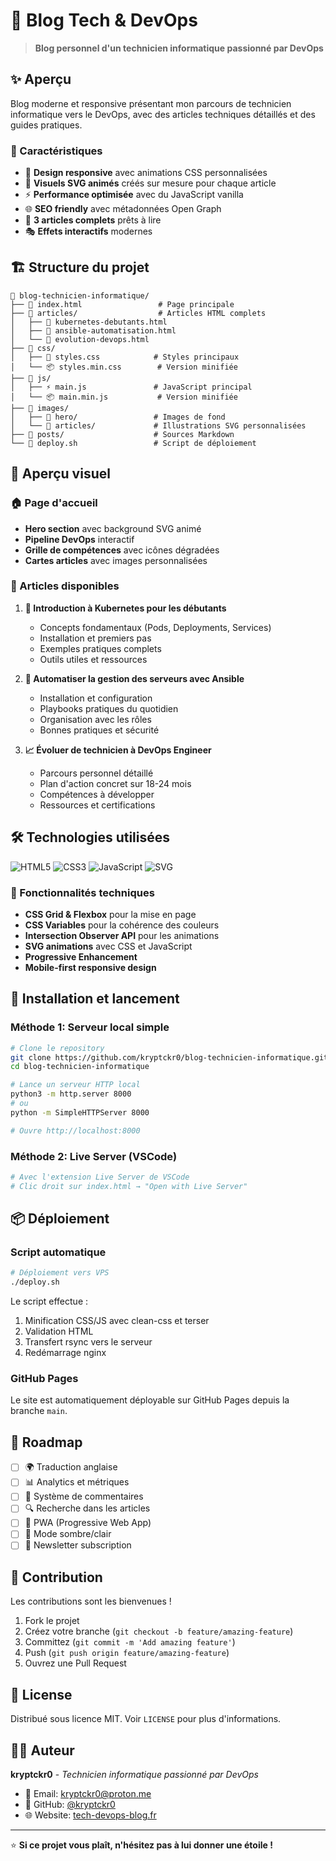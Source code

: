 # 🚀 Blog Tech & DevOps

> **Blog personnel d'un technicien informatique passionné par DevOps**


## ✨ Aperçu

Blog moderne et responsive présentant mon parcours de technicien informatique vers le DevOps, avec des articles techniques détaillés et des guides pratiques.

### 🎯 Caractéristiques

- 📱 **Design responsive** avec animations CSS personnalisées
- 🎨 **Visuels SVG animés** créés sur mesure pour chaque article
- ⚡ **Performance optimisée** avec du JavaScript vanilla
- 🌐 **SEO friendly** avec métadonnées Open Graph
- 📝 **3 articles complets** prêts à lire
- 🎭 **Effets interactifs** modernes

## 🏗️ Structure du projet

```
📁 blog-technicien-informatique/
├── 📄 index.html                 # Page principale
├── 📁 articles/                  # Articles HTML complets
│   ├── 📝 kubernetes-debutants.html
│   ├── 📝 ansible-automatisation.html  
│   └── 📝 evolution-devops.html
├── 📁 css/
│   ├── 🎨 styles.css            # Styles principaux
│   └── 📦 styles.min.css        # Version minifiée
├── 📁 js/
│   ├── ⚡ main.js               # JavaScript principal 
│   └── 📦 main.min.js           # Version minifiée
├── 📁 images/
│   ├── 📁 hero/                 # Images de fond
│   └── 📁 articles/             # Illustrations SVG personnalisées
├── 📁 posts/                    # Sources Markdown
└── 🚀 deploy.sh                 # Script de déploiement
```

## 🎨 Aperçu visuel

### 🏠 Page d'accueil
- **Hero section** avec background SVG animé
- **Pipeline DevOps** interactif 
- **Grille de compétences** avec icônes dégradées
- **Cartes articles** avec images personnalisées

### 📝 Articles disponibles

1. **🚢 Introduction à Kubernetes pour les débutants**
   - Concepts fondamentaux (Pods, Deployments, Services)
   - Installation et premiers pas
   - Exemples pratiques complets
   - Outils utiles et ressources

2. **🔧 Automatiser la gestion des serveurs avec Ansible** 
   - Installation et configuration
   - Playbooks pratiques du quotidien
   - Organisation avec les rôles
   - Bonnes pratiques et sécurité

3. **📈 Évoluer de technicien à DevOps Engineer**
   - Parcours personnel détaillé
   - Plan d'action concret sur 18-24 mois
   - Compétences à développer
   - Ressources et certifications

## 🛠️ Technologies utilisées

![HTML5](https://img.shields.io/badge/HTML5-E34F26?style=for-the-badge&logo=html5&logoColor=white)
![CSS3](https://img.shields.io/badge/CSS3-1572B6?style=for-the-badge&logo=css3&logoColor=white)
![JavaScript](https://img.shields.io/badge/JavaScript-F7DF1E?style=for-the-badge&logo=javascript&logoColor=black)
![SVG](https://img.shields.io/badge/SVG-FFB13B?style=for-the-badge&logo=svg&logoColor=black)

### 🎯 Fonctionnalités techniques

- **CSS Grid & Flexbox** pour la mise en page
- **CSS Variables** pour la cohérence des couleurs
- **Intersection Observer API** pour les animations
- **SVG animations** avec CSS et JavaScript
- **Progressive Enhancement** 
- **Mobile-first responsive design**

## 🚀 Installation et lancement

### Méthode 1: Serveur local simple
```bash
# Clone le repository
git clone https://github.com/kryptckr0/blog-technicien-informatique.git
cd blog-technicien-informatique

# Lance un serveur HTTP local
python3 -m http.server 8000
# ou
python -m SimpleHTTPServer 8000

# Ouvre http://localhost:8000
```

### Méthode 2: Live Server (VSCode)
```bash
# Avec l'extension Live Server de VSCode
# Clic droit sur index.html → "Open with Live Server"
```

## 📦 Déploiement

### Script automatique
```bash
# Déploiement vers VPS
./deploy.sh
```

Le script effectue :
1. Minification CSS/JS avec clean-css et terser
2. Validation HTML
3. Transfert rsync vers le serveur
4. Redémarrage nginx

### GitHub Pages
Le site est automatiquement déployable sur GitHub Pages depuis la branche `main`.

## 🎯 Roadmap

- [ ] 🌍 Traduction anglaise
- [ ] 📊 Analytics et métriques
- [ ] 💬 Système de commentaires
- [ ] 🔍 Recherche dans les articles
- [ ] 📱 PWA (Progressive Web App)
- [ ] 🎨 Mode sombre/clair
- [ ] 📧 Newsletter subscription

## 🤝 Contribution

Les contributions sont les bienvenues ! 

1. Fork le projet
2. Créez votre branche (`git checkout -b feature/amazing-feature`)
3. Committez (`git commit -m 'Add amazing feature'`)
4. Push (`git push origin feature/amazing-feature`) 
5. Ouvrez une Pull Request

## 📄 License

Distribué sous licence MIT. Voir `LICENSE` pour plus d'informations.

## 👨‍💻 Auteur

**kryptckr0** - *Technicien informatique passionné par DevOps*

- 📧 Email: [kryptckr0@proton.me](mailto:kryptckr0@proton.me)
- 🐙 GitHub: [@kryptckr0](https://github.com/kryptckr0)
- 🌐 Website: [tech-devops-blog.fr](https://tech-devops-blog.fr)

---

⭐ **Si ce projet vous plaît, n'hésitez pas à lui donner une étoile !**
